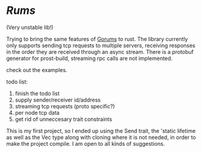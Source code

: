 # *Rums*

(Very unstable lib!)

Trying to bring the same features of [Gorums](https://github.com/relab/gorums) to rust.
The library currently only supports sending tcp requests to multiple servers, receiving responses in the order they are received through an async stream.
There is a protobuf generator for prost-build, streaming rpc calls are not implemented.

check out the examples.

todo list:
1. finish the todo list
2. supply sender/receiver id/address
3. streaming tcp requests (proto specific?)
4. per node tcp data
5. get rid of unneccesary trait constraints

This is my first project, so I ended up using the Send trait, the 'static lifetime as well as the Vec type along with cloning where it is not needed, in order to make the project compile.
I am open to all kinds of suggestions.